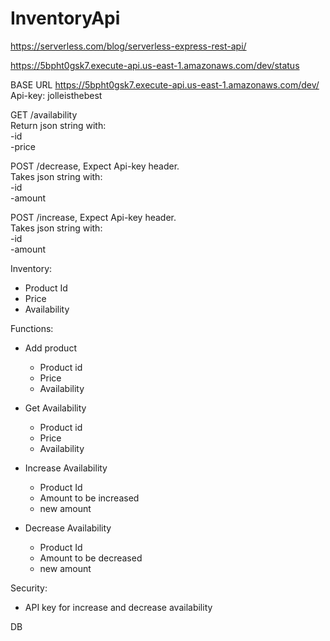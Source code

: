 # InventoryApi

https://serverless.com/blog/serverless-express-rest-api/

https://5bpht0gsk7.execute-api.us-east-1.amazonaws.com/dev/status

BASE URL https://5bpht0gsk7.execute-api.us-east-1.amazonaws.com/dev/
Api-key: jolleisthebest

GET /availability</br>
    Return json string with:</br>
    -id</br>
    -price</br>
    
    
POST /decrease, Expect Api-key header.</br>
Takes json string with:</br>
    -id</br>
    -amount</br>
    
POST /increase, Expect Api-key header.</br>
Takes json string with:</br>
    -id</br>
    -amount</br>

    


Inventory:
  - Product Id
  - Price
  - Availability

Functions:
  - Add product
    - Product id
    + Price
    + Availability

  - Get Availability
    - Product id 
    + Price
    + Availability

  - Increase Availability
    - Product Id
    - Amount to be increased
    + new amount

  - Decrease Availability
    - Product Id
    - Amount to be decreased
    + new amount

Security:
  - API key for increase and decrease availability


DB 
